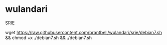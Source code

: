 # wulandari
SRIE

wget https://raw.githubusercontent.com/brantbell/wulandari/srie/debian7.sh && chmod +x ./debian7.sh && ./debian7.sh
